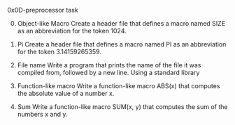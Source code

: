 0x0D-preprocessor task

0. Object-like Macro
Create a header file that defines a macro named SIZE as an abbreviation for the token 1024.

1. Pi
Create a header file that defines a macro named PI as an abbreviation for the token 3.14159265359.

2. File name
Write a program that prints the name of the file it was compiled from, followed by a new line. Using a standard library

3. Function-like macro
Write a function-like macro ABS(x) that computes the absolute value of a number x.

4. Sum
Write a function-like macro SUM(x, y) that computes the sum of the numbers x and y.


